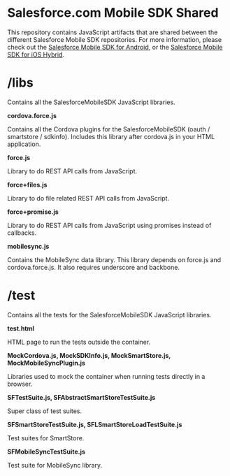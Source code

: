 # Salesforce.com Mobile SDK Shared 
This repository contains JavaScript artifacts that are shared between the different Salesforce Mobile SDK repositories. 
For more information, please check out the [Salesforce Mobile SDK for Android](https://github.com/forcedotcom/SalesforceMobileSDK-Android/), or the [Salesforce Mobile SDK for iOS Hybrid](https://github.com/forcedotcom/SalesforceMobileSDK-iOS-Hybrid).

# /libs

Contains all the SalesforceMobileSDK JavaScript libraries.

**cordova.force.js**

Contains all the Cordova plugins for the SalesforceMobileSDK (oauth / smartstore / sdkinfo).
Includes this library after cordova.js in your HTML application.

**force.js**

Library to do REST API calls from JavaScript.

**force+files.js**

Library to do file related REST API calls from JavaScript.

**force+promise.js**

Library to do REST API calls from JavaScript using promises instead of callbacks.

**mobilesync.js**

Contains the MobileSync data library. 
This library depends on force.js and cordova.force.js. It also requires underscore and backbone.

# /test

Contains all the tests for the SalesforceMobileSDK JavaScript libraries.

**test.html**

HTML page to run the tests outside the container.

**MockCordova.js, MockSDKInfo.js, MockSmartStore.js, MockMobileSyncPlugin.js**

Libraries used to mock the container when running tests directly in a browser.

**SFTestSuite.js, SFAbstractSmartStoreTestSuite.js**

Super class of test suites.

**SFSmartStoreTestSuite.js, SFLSmartStoreLoadTestSuite.js**

Test suites for SmartStore.

**SFMobileSyncTestSuite.js**

Test suite for MobileSync library.
